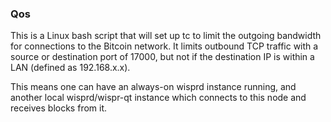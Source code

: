 ### Qos ###

This is a Linux bash script that will set up tc to limit the outgoing bandwidth for connections to the Bitcoin network. It limits outbound TCP traffic with a source or destination port of 17000, but not if the destination IP is within a LAN (defined as 192.168.x.x).

This means one can have an always-on wisprd instance running, and another local wisprd/wispr-qt instance which connects to this node and receives blocks from it.
